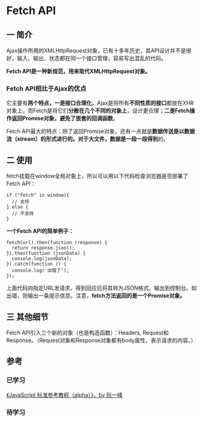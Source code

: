 # Fetch API
## 一 简介
Ajax操作所用的XMLHttpRequest对象，已有十多年历史，其API设计并不是很好，输入、输出、状态都在同一个接口管理，容易写出混乱的代码。

**Fetch API是一种新规范，用来取代XMLHttpRequest对象。**

### Fetch API相比于Ajax的优点
它主要有**两个特点，一是接口合理化**，Ajax是将所有**不同性质的接口**都放在XHR对象上，而Fetch是将它们**分散在几个不同的对象上**，设计更合理；**二是Fetch操作返回Promise对象，避免了嵌套的回调函数**。

Fetch API最大的特点：除了返回Promise对象，还有一点就是**数据传送是以数据流（stream）的形式进行的。对于大文件，数据是一段一段得到**的。


## 二 使用
fetch挂载在window全局对象上，所以可以用以下代码检查浏览器是否部署了Fetch API：

```
if ("fetch" in window){
  // 支持
} else {
  // 不支持
}
```

**一个Fetch API的简单例子：**



```
fetch(url).then(function (response) {
  return response.json();
}).then(function (jsonData) {
  console.log(jsonData);
}).catch(function () {
  console.log('出错了');
});
```



上面代码向指定URL发请求，得到回应后将其转为JSON格式，输出到控制台。如出错，则输出一条提示信息。注意，**fetch方法返回的是一个Promise对象。**

## 三 其他细节

Fetch API引入三个新的对象（也是构造函数）：Headers, Request和Response。（Request对象和Response对象都有body属性，表示请求的内容。）


## 参考
### 已学习
[《JavaScript 标准参考教程（alpha）》，by 阮一峰](http://javascript.ruanyifeng.com/bom/ajax.html)

### 待学习

